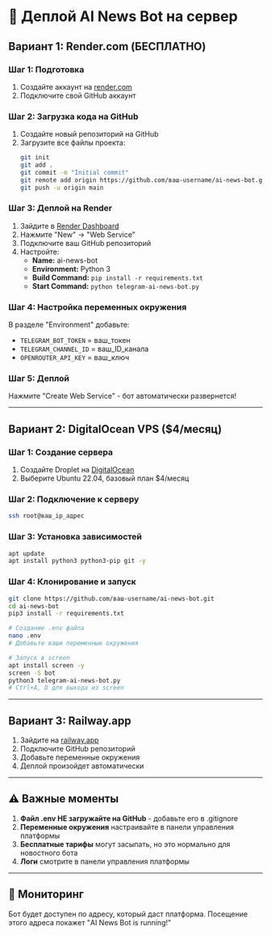 # 🚀 Деплой AI News Bot на сервер

## Вариант 1: Render.com (БЕСПЛАТНО)

### Шаг 1: Подготовка
1. Создайте аккаунт на [render.com](https://render.com)
2. Подключите свой GitHub аккаунт

### Шаг 2: Загрузка кода на GitHub
1. Создайте новый репозиторий на GitHub
2. Загрузите все файлы проекта:
   ```bash
   git init
   git add .
   git commit -m "Initial commit"
   git remote add origin https://github.com/ваш-username/ai-news-bot.git
   git push -u origin main
   ```

### Шаг 3: Деплой на Render
1. Зайдите в [Render Dashboard](https://dashboard.render.com/)
2. Нажмите "New" → "Web Service"
3. Подключите ваш GitHub репозиторий
4. Настройте:
   - **Name:** ai-news-bot
   - **Environment:** Python 3
   - **Build Command:** `pip install -r requirements.txt`
   - **Start Command:** `python telegram-ai-news-bot.py`

### Шаг 4: Настройка переменных окружения
В разделе "Environment" добавьте:
- `TELEGRAM_BOT_TOKEN` = ваш_токен
- `TELEGRAM_CHANNEL_ID` = ваш_ID_канала  
- `OPENROUTER_API_KEY` = ваш_ключ

### Шаг 5: Деплой
Нажмите "Create Web Service" - бот автоматически развернется!

---

## Вариант 2: DigitalOcean VPS ($4/месяц)

### Шаг 1: Создание сервера
1. Создайте Droplet на [DigitalOcean](https://digitalocean.com)
2. Выберите Ubuntu 22.04, базовый план $4/месяц

### Шаг 2: Подключение к серверу
```bash
ssh root@ваш_ip_адрес
```

### Шаг 3: Установка зависимостей
```bash
apt update
apt install python3 python3-pip git -y
```

### Шаг 4: Клонирование и запуск
```bash
git clone https://github.com/ваш-username/ai-news-bot.git
cd ai-news-bot
pip3 install -r requirements.txt

# Создание .env файла
nano .env
# Добавьте ваши переменные окружения

# Запуск в screen
apt install screen -y
screen -S bot
python3 telegram-ai-news-bot.py
# Ctrl+A, D для выхода из screen
```

---

## Вариант 3: Railway.app

1. Зайдите на [railway.app](https://railway.app)
2. Подключите GitHub репозиторий
3. Добавьте переменные окружения
4. Деплой произойдет автоматически

---

## ⚠️ Важные моменты

1. **Файл .env НЕ загружайте на GitHub** - добавьте его в .gitignore
2. **Переменные окружения** настраивайте в панели управления платформы
3. **Бесплатные тарифы** могут засыпать, но это нормально для новостного бота
4. **Логи** смотрите в панели управления платформы

---

## 🔧 Мониторинг

Бот будет доступен по адресу, который даст платформа.
Посещение этого адреса покажет "AI News Bot is running!" 